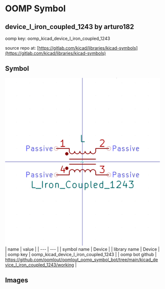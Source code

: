 # OOMP Symbol  
## device_l_iron_coupled_1243  by arturo182  
  
oomp key: oomp_kicad_device_l_iron_coupled_1243  
  
source repo at: [https://gitlab.com/kicad/libraries/kicad-symbols](https://gitlab.com/kicad/libraries/kicad-symbols)  
## Symbol  
  
[![working.png](working_600.png)](working.png)  
| name | value | 
| --- | --- | 
| symbol name | Device | 
| library name | Device | 
| oomp key | oomp_kicad_device_l_iron_coupled_1243 | 
| oomp bot github | https://github.com/oomlout/oomlout_oomp_symbol_bot/tree/main/kicad_device_l_iron_coupled_1243/working | 
## Images  
